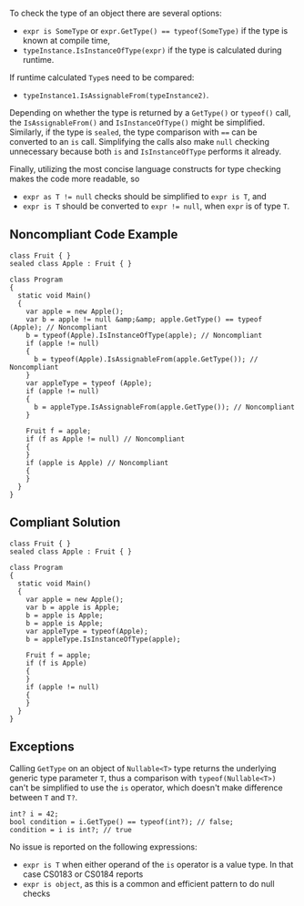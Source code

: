 
To check the type of an object there are several options:

- `expr is SomeType` or `expr.GetType() == typeof(SomeType)` if the type is known at compile time,
- `typeInstance.IsInstanceOfType(expr)` if the type is calculated during runtime.


If runtime calculated `Type`s need to be compared:

- `typeInstance1.IsAssignableFrom(typeInstance2)`.


Depending on whether the type is returned by a `GetType()` or `typeof()` call, the `IsAssignableFrom()` and `IsInstanceOfType()` might be simplified. Similarly, if the type is `sealed`, the type comparison with `==` can be converted to an `is` call. Simplifying the calls also make `null` checking unnecessary because both `is` and `IsInstanceOfType` performs it already.

Finally, utilizing the most concise language constructs for type checking makes the code more readable, so

- `expr as T != null` checks should be simplified to `expr is T`, and
- `expr is T` should be converted to `expr != null`, when `expr` is of type `T`.


## Noncompliant Code Example


    class Fruit { }
    sealed class Apple : Fruit { }
    
    class Program
    {
      static void Main()
      {
        var apple = new Apple();
        var b = apple != null &amp;&amp; apple.GetType() == typeof (Apple); // Noncompliant
        b = typeof(Apple).IsInstanceOfType(apple); // Noncompliant
        if (apple != null)
        {
          b = typeof(Apple).IsAssignableFrom(apple.GetType()); // Noncompliant
        }
        var appleType = typeof (Apple);
        if (apple != null)
        {
          b = appleType.IsAssignableFrom(apple.GetType()); // Noncompliant
        }
    
        Fruit f = apple;
        if (f as Apple != null) // Noncompliant
        {
        }
        if (apple is Apple) // Noncompliant
        {
        }
      }
    }


## Compliant Solution


    class Fruit { }
    sealed class Apple : Fruit { }
    
    class Program
    {
      static void Main()
      {
        var apple = new Apple();
        var b = apple is Apple;
        b = apple is Apple;
        b = apple is Apple;
        var appleType = typeof(Apple);
        b = appleType.IsInstanceOfType(apple);
    
        Fruit f = apple;
        if (f is Apple)
        {
        }
        if (apple != null)
        {
        }
      }
    }


## Exceptions

Calling `GetType` on an object of `Nullable<T>` type returns the underlying generic type parameter `T`, thus a comparison with `typeof(Nullable<T>)` can't be simplified to use the `is` operator, which doesn't make difference between `T` and `T?`.


    int? i = 42;
    bool condition = i.GetType() == typeof(int?); // false;
    condition = i is int?; // true


No issue is reported on the following expressions:

- `expr is T` when either operand of the `is` operator is a value type. In that case CS0183 or CS0184 reports
- `expr is object`, as this is a common and efficient pattern to do null checks

